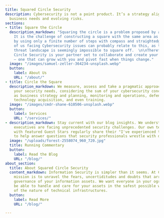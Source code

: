 ```yaml
---
title: Squared Circle Security
description: Cybersecurity is not a point product. It’s a strategy aligned with relevant
  business needs and evolving risks.
sections:
- title: Square the Circle
  description_markdown: "Squaring the circle is a problem proposed by ancient geometers.
    It is the challenge of constructing a square with the same area as a given circle
    by using only a finite number of steps with compass and straightedge.\n\nMany
    of us facing Cybersecurity issues can probably relate to this, as the everchanging
    threat landscape is seemingly impossible to square off.  \n\nTherefore, Squared
    Circle Security is your partner set to collaborate and create your custom solution
    – one that can grow with you and pivot fast when things change."
  image: "/images/samuel-zeller-364234-unsplash.webp"
  button:
    label: About Us
    URL: "/about/"
- title: Circle the Square
  description_markdown: We measure, assess and take a pragmatic approach to solving
    your security needs, considering the sum of your cybersecurity concerns, such
    as business strategy and planning, monitoring and operations, defenses and controls,
    technology acquisition, and even training.
  image: "/images/cmdr-shane-610506-unsplash.webp"
  button:
    label: Services
    URL: "/services/"
- description_markdown: Stay current with our blog insights. We understand that technology
    executives are facing unprecedented security challenges. Our own team together
    with featured Guest Stars regularly share their "I've experienced that"-perspectives
    to help answer questions that security professionals wrestle with daily.
  image: "/uploads/forest-2558074_960_720.jpg"
  title: Running Commentary
  button:
    label: Read the Blog
    URL: "/blog/"
about_section:
  title: About Squared Circle Security
  content_markdown: Information Security is simpler than it seems. At Circle2 our
    mission is to unravel the fears, uncertiditudes and doubts that arrise arround
    governance of your information assets. We want everyone in your ogranization to
    be able to handle and care for your assets in the safest possible way, regardless
    of the nature of technical infrastructures.
  button:
    label: Read More
    URL: "/blog/"

---
```

